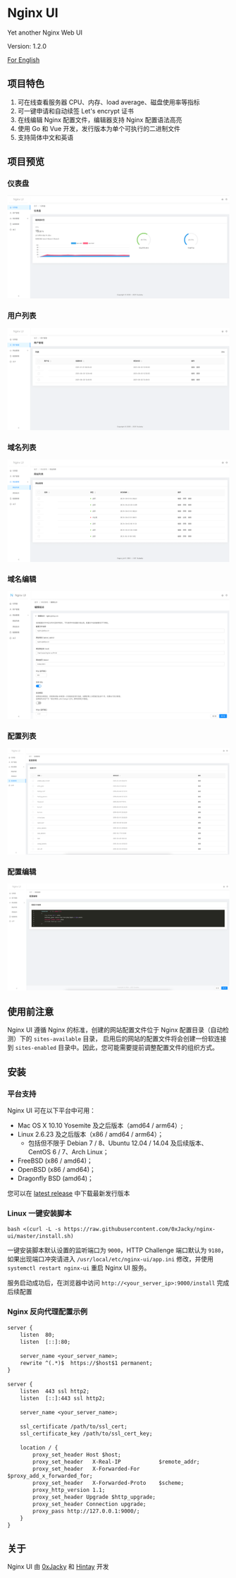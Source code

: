 # Nginx UI

Yet another Nginx Web UI

Version: 1.2.0

[For English](README.md)

## 项目特色

1. 可在线查看服务器 CPU、内存、load average、磁盘使用率等指标
2. 可一键申请和自动续签 Let's encrypt 证书
3. 在线编辑 Nginx 配置文件，编辑器支持 Nginx 配置语法高亮
4. 使用 Go 和 Vue 开发，发行版本为单个可执行的二进制文件
5. 支持简体中文和英语

## 项目预览

### 仪表盘

![](resources/screenshots/dashboard.png)

### 用户列表

![](resources/screenshots/user-list.png)

### 域名列表

![](resources/screenshots/domain-list.png)

### 域名编辑

![](resources/screenshots/domain-edit.png)

### 配置列表

![](resources/screenshots/config-list.png)

### 配置编辑

![](resources/screenshots/config-edit.png)

## 使用前注意

Nginx UI 遵循 Nginx 的标准，创建的网站配置文件位于 Nginx 配置目录（自动检测）下的 `sites-available` 目录，
启用后的网站的配置文件将会创建一份软连接到 `sites-enabled`
目录中。因此，您可能需要提前调整配置文件的组织方式。

## 安装
### 平台支持
Nginx UI 可在以下平台中可用：
- Mac OS X 10.10 Yosemite 及之后版本（amd64 / arm64）;
- Linux 2.6.23 及之后版本（x86 / amd64 / arm64）；
  - 包括但不限于 Debian 7 / 8、Ubuntu 12.04 / 14.04 及后续版本、CentOS 6 / 7、Arch Linux；
- FreeBSD (x86 / amd64)；
- OpenBSD (x86 / amd64)；
- Dragonfly BSD (amd64)；

您可以在 [latest release](https://github.com/0xJacky/nginx-ui/releases/latest) 中下载最新发行版本

### Linux 一键安装脚本
```shell
bash <(curl -L -s https://raw.githubusercontent.com/0xJacky/nginx-ui/master/install.sh)
```
一键安装脚本默认设置的监听端口为 `9000`，HTTP Challenge 端口默认为 `9180`，
如果出现端口冲突请进入 `/usr/local/etc/nginx-ui/app.ini` 修改，并使用 `systemctl restart nginx-ui` 重启 Nginx UI 服务。

服务启动成功后，在浏览器中访问 `http://<your_server_ip>:9000/install` 完成后续配置

### Nginx 反向代理配置示例
```
server {
    listen	80;
    listen	[::]:80;

    server_name	<your_server_name>;
    rewrite ^(.*)$  https://$host$1 permanent;
}

server {
    listen	443 ssl http2;
    listen	[::]:443 ssl http2;

    server_name	<your_server_name>;

    ssl_certificate	/path/to/ssl_cert;
    ssl_certificate_key	/path/to/ssl_cert_key;

    location / {
        proxy_set_header Host $host;
        proxy_set_header   X-Real-IP            $remote_addr;
        proxy_set_header   X-Forwarded-For      $proxy_add_x_forwarded_for;
        proxy_set_header   X-Forwarded-Proto    $scheme;
        proxy_http_version 1.1;
        proxy_set_header Upgrade $http_upgrade;
        proxy_set_header Connection upgrade;
        proxy_pass http://127.0.0.1:9000/;
    }
}
```

## 关于
Nginx UI 由 [0xJacky](https://jackyu.cn/) 和 [Hintay](https://blog.kugeek.com/) 开发
